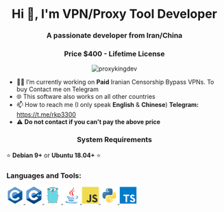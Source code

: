 <h1 align="center">Hi 👋, I'm VPN/Proxy Tool Developer</h1>

<h3 align="center">A passionate developer from Iran/China</h3>

<h3 align="center">Price $400 - Lifetime License</h3>

<p align="center"> <img src="https://komarev.com/ghpvc/?username=proxykingdev&label=User%20count&color=0e75b6&style=flat" alt="proxykingdev" /> </p>

- 👨‍💻 I’m currently working on **Paid** Iranian Censorship Bypass VPNs. To buy Contact me on Telegram
- 🌐 This software also works on all other countries 
- 📫 How to reach me (I only speak **English** & **Chinese**) **Telegram:** https://t.me/rkp3300
- ⚠️ **Do not contact if you can't pay the above price** 

<h3 align="center">System Requirements</h3>

 ⭐ **Debian 9+** or **Ubuntu 18.04+** ⭐

<h3 align="left">Languages and Tools:</h3>

<p align="left"> <a href="https://www.cprogramming.com/" target="_blank" rel="noreferrer"> <img src="https://raw.githubusercontent.com/devicons/devicon/master/icons/c/c-original.svg" alt="c" width="40" height="40"/> </a> <a href="https://www.w3schools.com/cpp/" target="_blank" rel="noreferrer"> <img src="https://raw.githubusercontent.com/devicons/devicon/master/icons/cplusplus/cplusplus-original.svg" alt="cplusplus" width="40" height="40"/> </a> <a href="https://golang.org" target="_blank" rel="noreferrer"> <img src="https://raw.githubusercontent.com/devicons/devicon/master/icons/go/go-original.svg" alt="go" width="40" height="40"/> </a> <a href="https://www.java.com" target="_blank" rel="noreferrer"> <img src="https://raw.githubusercontent.com/devicons/devicon/master/icons/java/java-original.svg" alt="java" width="40" height="40"/> </a> <a href="https://developer.mozilla.org/en-US/docs/Web/JavaScript" target="_blank" rel="noreferrer"> <img src="https://raw.githubusercontent.com/devicons/devicon/master/icons/javascript/javascript-original.svg" alt="javascript" width="40" height="40"/> </a> <a href="https://www.python.org" target="_blank" rel="noreferrer"> <img src="https://raw.githubusercontent.com/devicons/devicon/master/icons/python/python-original.svg" alt="python" width="40" height="40"/> </a> <a href="https://www.typescriptlang.org/" target="_blank" rel="noreferrer"> <img src="https://raw.githubusercontent.com/devicons/devicon/master/icons/typescript/typescript-original.svg" alt="typescript" width="40" height="40"/> </a> </p>



